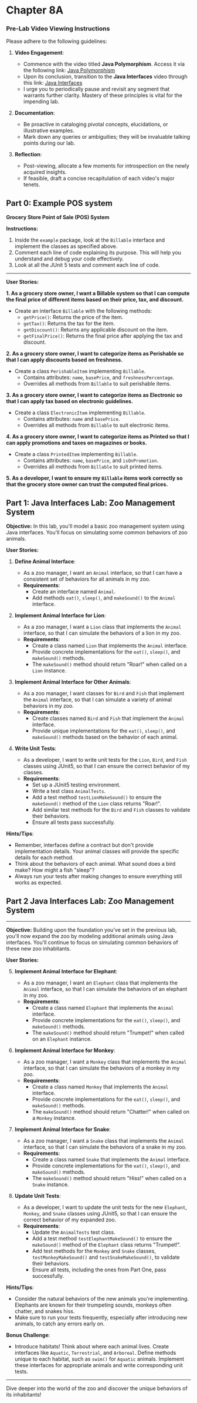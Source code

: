 # Chapter 8A
### Pre-Lab Video Viewing Instructions

Please adhere to the following guidelines:

1. **Video Engagement**:
   - Commence with the video titled **Java Polymorphism**. Access it via the following link:
     [Java Polymorphism](https://www.youtube.com/watch?v=2hkngtWLGvE&t)
   - Upon its conclusion, transition to the **Java Interfaces** video through this link:
     [Java Interfaces](https://www.youtube.com/watch?v=GhslBwrRsnw)
   - I urge you to periodically pause and revisit any segment that warrants further clarity. Mastery of these principles is vital for the impending lab.

2. **Documentation**:
   - Be proactive in cataloging pivotal concepts, elucidations, or illustrative examples.
   - Mark down any queries or ambiguities; they will be invaluable talking points during our lab.

3. **Reflection**:
   - Post-viewing, allocate a few moments for introspection on the newly acquired insights.
   - If feasible, draft a concise recapitulation of each video's major tenets.

## Part 0: Example POS system

**Grocery Store Point of Sale (POS) System**

**Instructions:**

1. Inside the `example` package, look at the `Billable` interface and implement the classes as specified above.
2. Comment each line of code explaining its purpose. This will help you understand and debug your code effectively.
3. Look at all the JUnit 5 tests and comment each line of code.

---

**User Stories:**

**1. As a grocery store owner, I want a Billable system so that I can compute the final price of different items based on their price, tax, and discount.**

- Create an interface `Billable` with the following methods:
   - `getPrice()`: Returns the price of the item.
   - `getTax()`: Returns the tax for the item.
   - `getDiscount()`: Returns any applicable discount on the item.
   - `getFinalPrice()`: Returns the final price after applying the tax and discount.

**2. As a grocery store owner, I want to categorize items as Perishable so that I can apply discounts based on freshness.**

- Create a class `PerishableItem` implementing `Billable`.
   - Contains attributes: `name`, `basePrice`, and `freshnessPercentage`.
   - Overrides all methods from `Billable` to suit perishable items.

**3. As a grocery store owner, I want to categorize items as Electronic so that I can apply tax based on electronic guidelines.**

- Create a class `ElectronicItem` implementing `Billable`.
   - Contains attributes: `name` and `basePrice`.
   - Overrides all methods from `Billable` to suit electronic items.

**4. As a grocery store owner, I want to categorize items as Printed so that I can apply promotions and taxes on magazines or books.**

- Create a class `PrintedItem` implementing `Billable`.
   - Contains attributes: `name`, `basePrice`, and `isOnPromotion`.
   - Overrides all methods from `Billable` to suit printed items.

**5. As a developer, I want to ensure my `Billable` items work correctly so that the grocery store owner can trust the computed final prices.**


## Part 1: Java Interfaces Lab: Zoo Management System

**Objective:** In this lab, you'll model a basic zoo management system using Java interfaces. You'll focus on simulating some common behaviors of zoo animals.

**User Stories:**

1. **Define Animal Interface**:
    - As a zoo manager, I want an `Animal` interface, so that I can have a consistent set of behaviors for all animals in my zoo.
    - **Requirements**:
        - Create an interface named `Animal`.
        - Add methods `eat()`, `sleep()`, and `makeSound()` to the `Animal` interface.

2. **Implement Animal Interface for Lion**:
    - As a zoo manager, I want a `Lion` class that implements the `Animal` interface, so that I can simulate the behaviors of a lion in my zoo.
    - **Requirements**:
        - Create a class named `Lion` that implements the `Animal` interface.
        - Provide concrete implementations for the `eat()`, `sleep()`, and `makeSound()` methods.
        - The `makeSound()` method should return "Roar!" when called on a `Lion` instance.

3. **Implement Animal Interface for Other Animals**:
    - As a zoo manager, I want classes for `Bird` and `Fish` that implement the `Animal` interface, so that I can simulate a variety of animal behaviors in my zoo.
    - **Requirements**:
        - Create classes named `Bird` and `Fish` that implement the `Animal` interface.
        - Provide unique implementations for the `eat()`, `sleep()`, and `makeSound()` methods based on the behavior of each animal.

4. **Write Unit Tests**:
    - As a developer, I want to write unit tests for the `Lion`, `Bird`, and `Fish` classes using JUnit5, so that I can ensure the correct behavior of my classes.
    - **Requirements**:
        - Set up a JUnit5 testing environment.
        - Write a test class `AnimalTests`.
        - Add a test method `testLionMakeSound()` to ensure the `makeSound()` method of the `Lion` class returns "Roar!".
        - Add similar test methods for the `Bird` and `Fish` classes to validate their behaviors.
        - Ensure all tests pass successfully.

**Hints/Tips**:
- Remember, interfaces define a contract but don't provide implementation details. Your animal classes will provide the specific details for each method.
- Think about the behaviors of each animal. What sound does a bird make? How might a fish "sleep"?
- Always run your tests after making changes to ensure everything still works as expected.

## Part 2 Java Interfaces Lab: Zoo Management System

---

**Objective:** Building upon the foundation you've set in the previous lab, you'll now expand the zoo by modeling additional animals using Java interfaces. You'll continue to focus on simulating common behaviors of these new zoo inhabitants.

**User Stories:**

5. **Implement Animal Interface for Elephant**:
    - As a zoo manager, I want an `Elephant` class that implements the `Animal` interface, so that I can simulate the behaviors of an elephant in my zoo.
    - **Requirements**:
        - Create a class named `Elephant` that implements the `Animal` interface.
        - Provide concrete implementations for the `eat()`, `sleep()`, and `makeSound()` methods.
        - The `makeSound()` method should return "Trumpet!" when called on an `Elephant` instance.

6. **Implement Animal Interface for Monkey**:
    - As a zoo manager, I want a `Monkey` class that implements the `Animal` interface, so that I can simulate the behaviors of a monkey in my zoo.
    - **Requirements**:
        - Create a class named `Monkey` that implements the `Animal` interface.
        - Provide concrete implementations for the `eat()`, `sleep()`, and `makeSound()` methods.
        - The `makeSound()` method should return "Chatter!" when called on a `Monkey` instance.

7. **Implement Animal Interface for Snake**:
    - As a zoo manager, I want a `Snake` class that implements the `Animal` interface, so that I can simulate the behaviors of a snake in my zoo.
    - **Requirements**:
        - Create a class named `Snake` that implements the `Animal` interface.
        - Provide concrete implementations for the `eat()`, `sleep()`, and `makeSound()` methods.
        - The `makeSound()` method should return "Hiss!" when called on a `Snake` instance.

8. **Update Unit Tests**:
    - As a developer, I want to update the unit tests for the new `Elephant`, `Monkey`, and `Snake` classes using JUnit5, so that I can ensure the correct behavior of my expanded zoo.
    - **Requirements**:
        - Update the `AnimalTests` test class.
        - Add a test method `testElephantMakeSound()` to ensure the `makeSound()` method of the `Elephant` class returns "Trumpet!".
        - Add test methods for the `Monkey` and `Snake` classes, `testMonkeyMakeSound()` and `testSnakeMakeSound()`, to validate their behaviors.
        - Ensure all tests, including the ones from Part One, pass successfully.

**Hints/Tips**:
- Consider the natural behaviors of the new animals you're implementing. Elephants are known for their trumpeting sounds, monkeys often chatter, and snakes hiss.
- Make sure to run your tests frequently, especially after introducing new animals, to catch any errors early on.

**Bonus Challenge**:
- Introduce habitats! Think about where each animal lives. Create interfaces like `Aquatic`, `Terrestrial`, and `Arboreal`. Define methods unique to each habitat, such as `swim()` for `Aquatic` animals. Implement these interfaces for appropriate animals and write corresponding unit tests.

---

Dive deeper into the world of the zoo and discover the unique behaviors of its inhabitants!